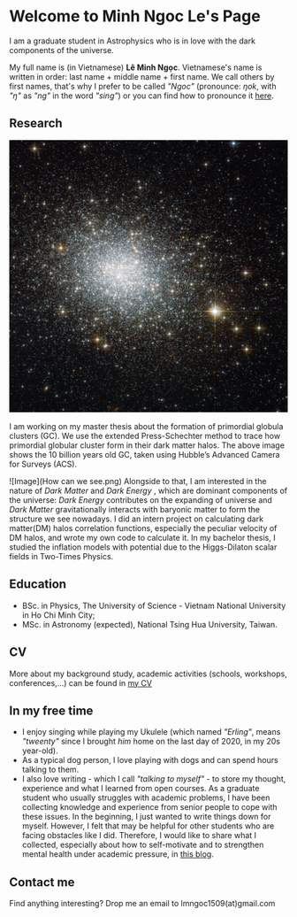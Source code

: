 # Welcome to Minh Ngoc Le's Page

I am a graduate student in Astrophysics who is in love with the dark components of the universe. 

My full name is (in Vietnamese) **Lê Minh Ngọc**. Vietnamese's name is written in order: last name + middle name + first name.  We call others by first names, that's why I prefer to be called _"Ngoc"_ (pronounce: _ŋok_, with _"ŋ"_ as _"ng"_ in the word _"sing"_) or you can find how to pronounce it [here](https://forvo.com/user/ngocle0915/).

## Research

![Image](NGC121.jpg)

I am working on my master thesis about the formation of primordial globula clusters (GC). We use the extended Press-Schechter method to trace how primordial globular cluster form in their dark matter halos. The above image shows the 10 billion years old GC, taken using Hubble’s Advanced Camera for Surveys (ACS).

![Image](How can we see.png)
Alongside to that, I am interested in the nature of _Dark Matter_ and _Dark Energy_ , which are dominant components of the universe: _Dark Energy_ contributes on the expanding of universe and _Dark Matter_ gravitationally interacts with baryonic matter to form the structure we see nowadays. I did an intern project on calculating dark matter(DM) halos correlation functions, especially the peculiar velocity of DM halos, and wrote my own code to calculate it. In my bachelor thesis, I studied the inflation models with potential due to the Higgs-Dilaton scalar fields in Two-Times Physics.
 

## Education

- BSc. in Physics, The University of Science - Vietnam National University in Ho Chi Minh City;
- MSc. in Astronomy (expected), National Tsing Hua University, Taiwan. 

## CV
More about my background study, academic activities (schools, workshops, conferences,...) can be found in [my CV](Minh_Ngoc_LE_CV.pdf)

## In my free time

- I enjoy singing while playing my Ukulele (which named _"Erling"_, means _"tweenty"_ since I brought _him_ home on the last day of 2020, in my 20s year-old).
- As a typical dog person, I love playing with dogs and can spend hours talking to them.
- I also love writing - which I call _"talking to myself"_ - to store my thought, experience and what I learned from open courses. As a graduate student who usually struggles with academic problems, I have been collecting knowledge and experience from senior people to cope with these issues. In the beginning, I just wanted to write things down for myself. However, I felt that may be helpful for other students who are facing obstacles like I did. Therefore, I would like to share what I collected, especially about how to self-motivate and to strengthen mental health under academic pressure, in [this blog](https://life-of-a-grad-student.blogspot.com/).

## Contact me

Find anything interesting? Drop me an email to lmngoc1509(at)gmail.com
